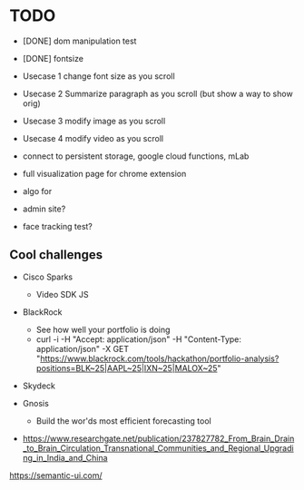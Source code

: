 TODO
====
* [DONE] dom manipulation test 
* [DONE] fontsize

* Usecase 1 change font size as you scroll
* Usecase 2 Summarize paragraph as you scroll (but show a way to show orig)
* Usecase 3 modify image as you scroll
* Usecase 4 modify video as you scroll

* connect to persistent storage, google cloud functions, mLab
* full visualization page for chrome extension
* algo for 
* admin site?
* face tracking test?


Cool challenges
---------------
* Cisco Sparks
  * Video SDK JS
* BlackRock
  * See how well your portfolio is doing
  * curl -i -H "Accept: application/json" -H "Content-Type: application/json" -X GET "https://www.blackrock.com/tools/hackathon/portfolio-analysis?positions=BLK~25|AAPL~25|IXN~25|MALOX~25"

* Skydeck
* Gnosis
  * Build the wor'ds most efficient forecasting tool

* https://www.researchgate.net/publication/237827782_From_Brain_Drain_to_Brain_Circulation_Transnational_Communities_and_Regional_Upgrading_in_India_and_China

https://semantic-ui.com/